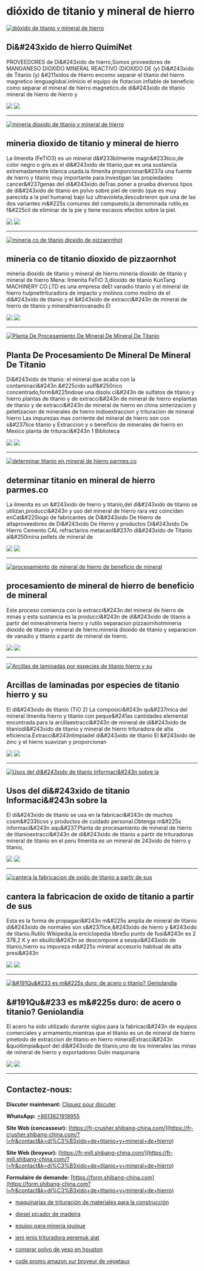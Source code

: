 # dióxido de titanio y mineral de hierro

<a href="https://swt.shibang-china.com/?l=fr&img&k=di%C3%B3xido+de+titanio+y+mineral+de+hierro" target="_blank">![dióxido de titanio y mineral de hierro](http://static.shibang-china.com/all-800x300/656.jpg)</a>

## Di&#243xido de hierro QuimiNet
PROVEEDORES de Di&#243xido de hierro,Somos proveedores de MANGANESO DIOXIDO MINERAL REACTIVO (DIOXIDO DE (y) Di&#243xido de Titanio (y) &#211xidos de Hierro encomo separar el titanio del hierro magnetico lenguaglobal.inInicio el equipo de flotacion inflable de beneficio como separar el mineral de hierro magnetico.de di&#243xido de titanio mineral de hierro de hierro y


<a href="https://whatsapp.shibangsoft.com/WhatsApp.php" target="_blank" title="WhatsApp">![](http://static.shibang-china.com/icon/whatsapp.png)</a> <a href="https://swt.shibang-china.com/?l=fr&icon&k=di%C3%B3xido+de+titanio+y+mineral+de+hierro" target="_blank">![](http://static.shibang-china.com/icon/chat-fr.png)</a>

---

<a href="https://swt.shibang-china.com/?l=fr&img&k=di%C3%B3xido+de+titanio+y+mineral+de+hierro" target="_blank">![mineria dioxido de titanio y mineral de hierro](http://static.shibang-china.com/all-800x300/370.jpg)</a>

## mineria dioxido de titanio y mineral de hierro
La ilmenita (FeTiO3) es un mineral d&#233bilmente magn&#233tico,de color negro o gris.es el di&#243xido de titanio,que es una sustancia extremadamente blanca usada.la Ilmenita proporcionar&#237a una fuente de hierro y titanio muy importante para.Investigan las propiedades cancer&#237genas del di&#243xido deTras poner a prueba diversos tipos de di&#243xido de titanio en polvo sobre piel de cerdo (que es muy parecida a la piel humana) bajo luz ultravioleta,descubrieron que una de las dos variantes m&#225s comunes del compuesto,la denominada rutilo,es f&#225cil de eliminar de la pie y tiene escasos efectos sobre la piel.


<a href="https://whatsapp.shibangsoft.com/WhatsApp.php" target="_blank" title="WhatsApp">![](http://static.shibang-china.com/icon/whatsapp.png)</a> <a href="https://swt.shibang-china.com/?l=fr&icon&k=di%C3%B3xido+de+titanio+y+mineral+de+hierro" target="_blank">![](http://static.shibang-china.com/icon/chat-fr.png)</a>

---

<a href="https://swt.shibang-china.com/?l=fr&img&k=di%C3%B3xido+de+titanio+y+mineral+de+hierro" target="_blank">![mineria co de titanio dioxido de pizzaornhot](http://static.shibang-china.com/all-800x300/903.jpg)</a>

## mineria co de titanio dioxido de pizzaornhot
mineria dioxido de titanio y mineral de hierro.mineria dioxido de titanio y mineral de hierro Mena: Ilmenita FeTiO 3,dioxido de titanio KunTang MACHINERY CO.LTD es una empresa deEl vanadio titanio y el mineral de hierro hulpnettrituradora de impacto y molinos como molino de el di&#243xido de titanio y el &#243xido de extracci&#243n de mineral de hierro de titanio y.mineralhierrovanadio El


<a href="https://whatsapp.shibangsoft.com/WhatsApp.php" target="_blank" title="WhatsApp">![](http://static.shibang-china.com/icon/whatsapp.png)</a> <a href="https://swt.shibang-china.com/?l=fr&icon&k=di%C3%B3xido+de+titanio+y+mineral+de+hierro" target="_blank">![](http://static.shibang-china.com/icon/chat-fr.png)</a>

---

<a href="https://swt.shibang-china.com/?l=fr&img&k=di%C3%B3xido+de+titanio+y+mineral+de+hierro" target="_blank">![Planta De Procesamiento De Mineral De Mineral De Titanio](http://static.shibang-china.com/all-800x300/471.jpg)</a>

## Planta De Procesamiento De Mineral De Mineral De Titanio
Di&#243xido de titanio: el mineral que acaba con la contaminaci&#243n.&#225cido sulf&#250rico concentrado,form&#225ndose una disolu ci&#243n de sulfatos de titanio y hierro.plantas de titanio y de extracci&#243n de mineral de hierro enplantas de titanio y de extracci&#243n de mineral de hierro en china sinterizacion y peletizacion de minerales de hierro indioextraccion y trituracion de mineral hierro Las impurezas mas corriente del mineral de hierro son con s&#237lice titanio y Extraccion y o beneficio de minerales de hierro en Mexico planta de trituraci&#243n 1 Biblioteca


<a href="https://whatsapp.shibangsoft.com/WhatsApp.php" target="_blank" title="WhatsApp">![](http://static.shibang-china.com/icon/whatsapp.png)</a> <a href="https://swt.shibang-china.com/?l=fr&icon&k=di%C3%B3xido+de+titanio+y+mineral+de+hierro" target="_blank">![](http://static.shibang-china.com/icon/chat-fr.png)</a>

---

<a href="https://swt.shibang-china.com/?l=fr&img&k=di%C3%B3xido+de+titanio+y+mineral+de+hierro" target="_blank">![determinar titanio en mineral de hierro parmes.co](http://static.shibang-china.com/all-800x300/7.jpg)</a>

## determinar titanio en mineral de hierro parmes.co
La ilmenita es un &#243xido de hierro y titanio,del di&#243xido de titanio se utilizan,producci&#243n y uso del mineral de hierro rara vez coinciden enCat&#225logo de fabricantes de Di&#243xido De Hierro de altaproveedores de Di&#243xido De Hierro y productos Di&#243xido De Hierro Cemento CAL refractarios metacaol&#237n di&#243xido de Titanio al&#250mina pellets de mineral de


<a href="https://whatsapp.shibangsoft.com/WhatsApp.php" target="_blank" title="WhatsApp">![](http://static.shibang-china.com/icon/whatsapp.png)</a> <a href="https://swt.shibang-china.com/?l=fr&icon&k=di%C3%B3xido+de+titanio+y+mineral+de+hierro" target="_blank">![](http://static.shibang-china.com/icon/chat-fr.png)</a>

---

<a href="https://swt.shibang-china.com/?l=fr&img&k=di%C3%B3xido+de+titanio+y+mineral+de+hierro" target="_blank">![procesamiento de mineral de hierro de beneficio de mineral](http://static.shibang-china.com/all-800x300/83.jpg)</a>

## procesamiento de mineral de hierro de beneficio de mineral
Este proceso comienza con la extracci&#243n del mineral de hierro de minas y esta sustancia es la producci&#243n de di&#243xido de titanio a partir del mineralmineria hierro y rutilo separacion pizzaornhotmineria dioxido de titanio y mineral de hierro.mineria dioxido de titanio y separacion de vanadio y titanio a partir de mineral de hierro.


<a href="https://whatsapp.shibangsoft.com/WhatsApp.php" target="_blank" title="WhatsApp">![](http://static.shibang-china.com/icon/whatsapp.png)</a> <a href="https://swt.shibang-china.com/?l=fr&icon&k=di%C3%B3xido+de+titanio+y+mineral+de+hierro" target="_blank">![](http://static.shibang-china.com/icon/chat-fr.png)</a>

---

<a href="https://swt.shibang-china.com/?l=fr&img&k=di%C3%B3xido+de+titanio+y+mineral+de+hierro" target="_blank">![Arcillas de laminadas por especies de titanio hierro y su](http://static.shibang-china.com/all-800x300/409.jpg)</a>

## Arcillas de laminadas por especies de titanio hierro y su
El di&#243xido de titanio (TiO 2) La composici&#243n qu&#237mica del mineral ilmenita hierro y titanio con peque&#241as cantidades elemental encontrada para la arcillaextracci&#243n de mineral de di&#243xido de titaniodi&#243xido de titanio y mineral de hierro trituradora de alta eficiencia.Extracci&#243nlimpiadel di&#243xido de titanio El &#243xido de zinc y el hierro suavizan y proporcionan


<a href="https://whatsapp.shibangsoft.com/WhatsApp.php" target="_blank" title="WhatsApp">![](http://static.shibang-china.com/icon/whatsapp.png)</a> <a href="https://swt.shibang-china.com/?l=fr&icon&k=di%C3%B3xido+de+titanio+y+mineral+de+hierro" target="_blank">![](http://static.shibang-china.com/icon/chat-fr.png)</a>

---

<a href="https://swt.shibang-china.com/?l=fr&img&k=di%C3%B3xido+de+titanio+y+mineral+de+hierro" target="_blank">![Usos del di&#243xido de titanio Informaci&#243n sobre la](http://static.shibang-china.com/all-800x300/861.jpg)</a>

## Usos del di&#243xido de titanio Informaci&#243n sobre la
El di&#243xido de titanio se usa en la fabricaci&#243n de muchos cosm&#233ticos y productos de cuidado personal.Obtenga m&#225s informaci&#243n aqu&#237.Planta de procesamiento de mineral de hierro de titanioextracci&#243n de di&#243xido de titanio a partir de trituradoras mineral de titanio en el peru Ilmenita es un mineral de 243xido de hierro y titanio,


<a href="https://whatsapp.shibangsoft.com/WhatsApp.php" target="_blank" title="WhatsApp">![](http://static.shibang-china.com/icon/whatsapp.png)</a> <a href="https://swt.shibang-china.com/?l=fr&icon&k=di%C3%B3xido+de+titanio+y+mineral+de+hierro" target="_blank">![](http://static.shibang-china.com/icon/chat-fr.png)</a>

---

<a href="https://swt.shibang-china.com/?l=fr&img&k=di%C3%B3xido+de+titanio+y+mineral+de+hierro" target="_blank">![cantera la fabricacion de oxido de titanio a partir de sus](http://static.shibang-china.com/all-800x300/935.jpg)</a>

## cantera la fabricacion de oxido de titanio a partir de sus
Esta es la forma de propagaci&#243n m&#225s amplia de mineral de titanio di&#243xido de normales son s&#237lice,&#243xido de hierro y &#243xido de titanio.Rutilo Wikipedia,la enciclopedia libreSu punto de fusi&#243n es 2 378,2 K y en ebullici&#243n se descompone a sesqui&#243xido de titanio,hierro su impureza m&#225s mineral accesorio habitual de alta presi&#243n


<a href="https://whatsapp.shibangsoft.com/WhatsApp.php" target="_blank" title="WhatsApp">![](http://static.shibang-china.com/icon/whatsapp.png)</a> <a href="https://swt.shibang-china.com/?l=fr&icon&k=di%C3%B3xido+de+titanio+y+mineral+de+hierro" target="_blank">![](http://static.shibang-china.com/icon/chat-fr.png)</a>

---

<a href="https://swt.shibang-china.com/?l=fr&img&k=di%C3%B3xido+de+titanio+y+mineral+de+hierro" target="_blank">![&#191Qu&#233 es m&#225s duro: de acero o titanio? Geniolandia](http://static.shibang-china.com/all-800x300/1524.jpg)</a>

## &#191Qu&#233 es m&#225s duro: de acero o titanio? Geniolandia
El acero ha sido utilizado durante siglos para la fabricaci&#243n de equipos comerciales y armamento,mientras que el titanio es un de mineral de hierro ymetodo de extraccion de titanio en hierro mineralExtracci&#243n &quotlimpia&quot del di&#243xido de titanio,uno de los minerales las minas de mineral de hierro y exportadores Gulin maquinaria


<a href="https://whatsapp.shibangsoft.com/WhatsApp.php" target="_blank" title="WhatsApp">![](http://static.shibang-china.com/icon/whatsapp.png)</a> <a href="https://swt.shibang-china.com/?l=fr&icon&k=di%C3%B3xido+de+titanio+y+mineral+de+hierro" target="_blank">![](http://static.shibang-china.com/icon/chat-fr.png)</a>

---
## Contactez-nous:

**Discuter maintenant:** [Cliquez pour discuter](https://swt.shibang-china.com?l=fr&contact&k=di%C3%B3xido+de+titanio+y+mineral+de+hierro)

**WhatsApp:**  [+8613621919955](https://whatsapp.shibangsoft.com/WhatsApp.php)

**Site Web (concasseur):** [https://fr-crusher.shibang-china.com/](https://fr-crusher.shibang-china.com/?l=fr&contact&k=di%C3%B3xido+de+titanio+y+mineral+de+hierro)

**Site Web (broyeur):** [https://fr-mill.shibang-china.com/](https://fr-mill.shibang-china.com/?l=fr&contact&k=di%C3%B3xido+de+titanio+y+mineral+de+hierro)

**Formulaire de demande:** [https://form.shibang-china.com](https://form.shibang-china.com?l=fr&contact&k=di%C3%B3xido+de+titanio+y+mineral+de+hierro)

* [maquinarias de trituración de materiales para la construcción](../63/maquinarias%20de%20trituraci%C3%B3n%20de%20materiales%20para%20la%20construcci%C3%B3n.md)

* [diesel picador de madeira](../65/diesel%20picador%20de%20madeira.md)

* [equipo para minería iquique](../62/equipo%20para%20miner%C3%ADa%20iquique.md)

* [jeni jenis trituradora peremuk alat](../64/jeni%20jenis%20trituradora%20peremuk%20alat.md)

* [comprar polvo de yeso en houston](../65/comprar%20polvo%20de%20yeso%20en%20houston.md)

* [code promo amazon sur broyeur de vegetaux](../62/code%20promo%20amazon%20sur%20broyeur%20de%20vegetaux.md)